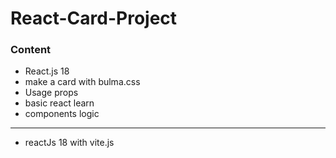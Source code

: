 # React-Card-Project

### Content
* React.js 18
* make a card with bulma.css
* Usage props
* basic react learn
* components logic

---------------------------

* reactJs 18 with vite.js

